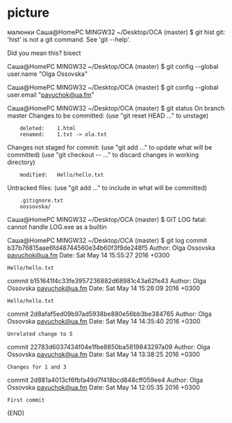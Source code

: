 # picture
малюнки
Саша@HomePC MINGW32 ~/Desktop/OCA (master)
$ git hist
git: 'hist' is not a git command. See 'git --help'.

Did you mean this?
        bisect

Саша@HomePC MINGW32 ~/Desktop/OCA (master)
$  git config --global user.name "Olga Ossovska"

Саша@HomePC MINGW32 ~/Desktop/OCA (master)
$ git config --global user.email "pavuchok@ua.fm"

Саша@HomePC MINGW32 ~/Desktop/OCA (master)
$  git status
On branch master
Changes to be committed:
  (use "git reset HEAD <file>..." to unstage)

        deleted:    1.html
        renamed:    1.txt -> ola.txt

Changes not staged for commit:
  (use "git add <file>..." to update what will be committed)
  (use "git checkout -- <file>..." to discard changes in working directory)

        modified:   Hello/hello.txt

Untracked files:
  (use "git add <file>..." to include in what will be committed)

        .gitignore.txt
        oossovska/


Саша@HomePC MINGW32 ~/Desktop/OCA (master)
$ GIT LOG
fatal: cannot handle LOG.exe as a builtin

Саша@HomePC MINGW32 ~/Desktop/OCA (master)
$ git log
commit b37b76815aae6fd48744560e34b60f3f9de248f5
Author: Olga Ossovska <pavuchok@ua.fm>
Date:   Sat May 14 15:55:27 2016 +0300

    Hello/hello.txt

commit b151641f4c33fe3957236882d68981c43a62fe43
Author: Olga Ossovska <pavuchok@ua.fm>
Date:   Sat May 14 15:26:09 2016 +0300

    Hello/hello.txt

commit 2d8afaf5ed09b97ad5938be880e56bb3be384765
Author: Olga Ossovska <pavuchok@ua.fm>
Date:   Sat May 14 14:35:40 2016 +0300

    Unrelated change to 5

commit 22783d6037434f04e1fbe8850ba5819843297a09
Author: Olga Ossovska <pavuchok@ua.fm>
Date:   Sat May 14 13:38:25 2016 +0300

    Changes for 1 and 3

commit 2d881a4013cf6fbfa49d7f418bcd848cff059ee4
Author: Olga Ossovska <pavuchok@ua.fm>
Date:   Sat May 14 12:05:35 2016 +0300

    First commit
(END)
